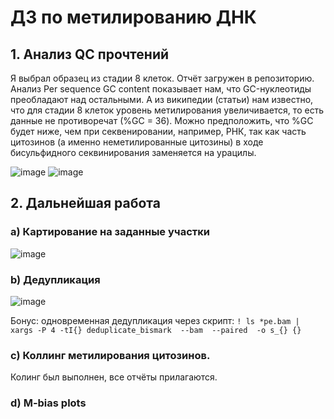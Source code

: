 # ДЗ по метилированию ДНК
## 1. Анализ QC прочтений
Я выбрал образец из стадии 8 клеток. Отчёт загружен в репозиторию. Анализ Per sequence GC content показывает нам, что GC-нуклеотиды преобладают над остальными. А из википедии (статьи) нам известно, что для стадии 8 клеток уровень метилирования увеличивается, то есть данные не противоречат (%GC = 36). Можно предположить, что %GC будет ниже, чем при секвенировании, например, РНК, так как часть цитозинов (а именно неметилированные цитозины) в ходе бисульфидного секвинирования заменяется на урацилы.

![image](https://user-images.githubusercontent.com/93254228/154434313-2c740a8c-8627-49ba-8e35-6ea6d3550a09.png)
![image](https://user-images.githubusercontent.com/93254228/154434385-6a4bffd0-2b7b-46cf-ba67-12a8fcd320b4.png)

## 2. Дальнейшая работа
### a) Картирование на заданные участки

![image](https://user-images.githubusercontent.com/93254228/154446119-5f96a7a6-9bcb-4dad-b9fe-3fadf7f62b5a.png)

### b) Дедупликация

![image](https://user-images.githubusercontent.com/93254228/154454832-6e5a9775-0337-4617-9e0e-528f08b2f281.png)

Бонус: одновременная дедупликация через скрипт: `! ls *pe.bam | xargs -P 4 -tI{} deduplicate_bismark  --bam  --paired  -o s_{} {}`

### c) Коллинг метилирования цитозинов. 
Колинг был выполнен, все отчёты прилагаются.
### d) M-bias plots
